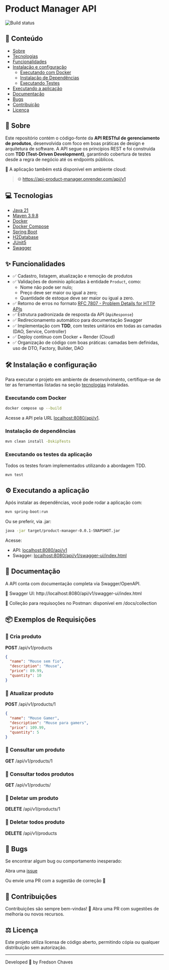 # Product Manager API

![Build status](https://github.com/fredsonchaves07/api-product-manager/actions/workflows/cd-prod-workflow.yml/badge.svg)

## 📌 Conteúdo

- [Sobre](#-sobre)
- [Tecnologias](#-tecnologias)
- [Funcionalidades](#-funcionalidades)
- [Instalação e configuração](#%EF%B8%8F-instalação-e-configuração)
  - [Executando com Docker](#executando-com-docker)
  - [Instalação de Dependências](#instalação-de-dependências)
  - [Executando Testes](#executando-os-testes-da-aplicação)
- [Executando a aplicação](#%EF%B8%8F-executando-a-aplicação)
- [Documentação](#-documentação)
- [Bugs](#-bugs)
- [Contribuição](#-contribuições)
- [Licença](#%EF%B8%8F-licença)

## 🚀 Sobre

Este repositório contém o código-fonte da **API RESTful de gerenciamento de produtos**, desenvolvida com foco em boas
práticas de design e arquitetura de software. A API segue os princípios REST e foi construída com **TDD (Test-Driven
Development)**, garantindo cobertura de testes desde a regra de negócio até os endpoints públicos.

🔗 A aplicação também está disponível em ambiente cloud:
> 🌐 https://api-product-manager.onrender.com/api/v1

## 💻 Tecnologias

- [Java 21](https://adoptium.net/temurin/releases/)
- [Maven 3.9.8](https://maven.apache.org/download.cgi)
- [Docker](https://www.docker.com/)
- [Docker Compose](https://docs.docker.com/compose/)
- [Spring Boot](https://spring.io/projects/spring-boot/)
- [H2Database](https://www.h2database.com/)
- [JUnit5](https://junit.org/junit5/)
- [Swagger](https://swagger.io/specification/)

## ✨ Funcionalidades

- ✅ Cadastro, listagem, atualização e remoção de produtos
- ✅ Validações de domínio aplicadas à entidade `Product`, como:
  - Nome não pode ser nulo;
  - Preço deve ser maior ou igual a zero;
  - Quantidade de estoque deve ser maior ou igual a zero.
- ✅ Retorno de erros no
  formato [RFC 7807 - Problem Details for HTTP APIs](https://datatracker.ietf.org/doc/html/rfc7807)
- ✅ Estrutura padronizada de resposta da API (`ApiResponse`)
- ✅ Redirecionamento automático para documentação Swagger
- ✅ Implementação com **TDD**, com testes unitários em todas as camadas (DAO, Service, Controller)
- ✅ Deploy contínuo com Docker + Render (Cloud)
- ✅ Organização de código com boas práticas: camadas bem definidas, uso de DTO, Factory, Builder, DAO

## 🛠️ Instalação e configuração

Para executar o projeto em ambiente de desenvolvimento, certifique-se de ter as ferramentas listadas na
seção [tecnologias](#-tecnologias) instaladas.

### Executando com Docker

```bash
docker compose up --build
```

Acesse a API pela URL [localhost:8080/api/v1](localhost:8080/api/v1).

### Instalação de dependências

```bash
mvn clean install -DskipTests
```

### Executando os testes da aplicação

Todos os testes foram implementados utilizando a abordagem TDD.

```bash
mvn test
```

## ⚙️ Executando a aplicação

Após instalar as dependências, você pode rodar a aplicação com:

```bash
mvn spring-boot:run
```

Ou se preferir, via .jar:

```bash
java -jar target/product-manager-0.0.1-SNAPSHOT.jar

```

Acesse:

- API: [localhost:8080/api/v1](http://localhost:8080/api/v1)
- Swagger: [localhost:8080/api/v1/swagger-ui/index.html](http://localhost:8080/api/v1/swagger-ui/index.html)

## 📝 Documentação

A API conta com documentação completa via Swagger/OpenAPI.

📄 Swagger UI: http://localhost:8080/api/v1/swagger-ui/index.html

📁 Colleção para requisoções no Postman: disponível em /docs/collection

## 📦 Exemplos de Requisições

### 🔸 Cria produto

**POST** /api/v1/products

```json
{
  "name": "Mouse sem fio",
  "description": "Mouse",
  "price": 89.99,
  "quantity": 10
}
```

### 🔸 Atualizar produto

**POST** /api/v1/products/1

```json
{
  "name": "Mouse Gamer",
  "description": "Mouse para gamers",
  "price": 109.99,
  "quantity": 5
}
```

### 🔸 Consultar um produto

**GET** /api/v1/products/1

### 🔸 Consultar todos produtos

**GET** /api/v1/products/

### 🔸 Deletar um produto

**DELETE** /api/v1/products/1

### 🔸 Deletar todos produto

**DELETE** /api/v1/products

## 🐛 Bugs

Se encontrar algum bug ou comportamento inesperado:

Abra uma [issue](https://github.com/fredsonchaves07/api-product-manager/issues)

Ou envie uma PR com a sugestão de correção 🚀

## 🤝 Contribuições

Contribuições são sempre bem-vindas! 💙
Abra uma PR com sugestões de melhoria ou novos recursos.

## ⚖️ Licença

Este projeto utiliza licensa de código aberto, permitindo cópia ou qualquer distribuição sem autorização.

---
Developed 💙 by Fredson Chaves